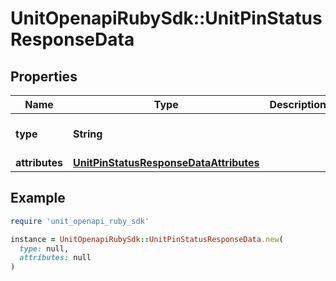 # UnitOpenapiRubySdk::UnitPinStatusResponseData

## Properties

| Name | Type | Description | Notes |
| ---- | ---- | ----------- | ----- |
| **type** | **String** |  | [optional][default to &#39;pinStatus&#39;] |
| **attributes** | [**UnitPinStatusResponseDataAttributes**](UnitPinStatusResponseDataAttributes.md) |  | [optional] |

## Example

```ruby
require 'unit_openapi_ruby_sdk'

instance = UnitOpenapiRubySdk::UnitPinStatusResponseData.new(
  type: null,
  attributes: null
)
```

